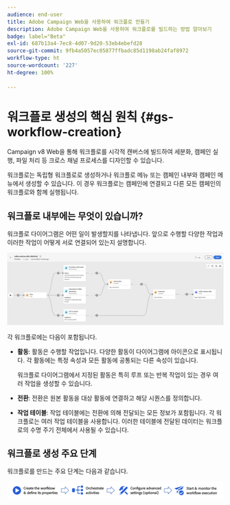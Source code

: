 ```yaml
---
audience: end-user
title: Adobe Campaign Web을 사용하여 워크플로 만들기
description: Adobe Campaign Web을 사용하여 워크플로를 빌드하는 방법 알아보기
badge: label="Beta"
exl-id: 687b13a4-7ec8-4d07-9d20-53eb4ebefd28
source-git-commit: 9fb4a5057ec05877ffbadc85d1198ab24faf8972
workflow-type: ht
source-wordcount: '227'
ht-degree: 100%

---
```



# 워크플로 생성의 핵심 원칙 {#gs-workflow-creation}

Campaign v8 Web을 통해 워크플로를 시각적 캔버스에 빌드하여 세분화, 캠페인 실행, 파일 처리 등 크로스 채널 프로세스를 디자인할 수 있습니다.

워크플로는 독립형 워크플로로 생성하거나 워크플로 메뉴 또는 캠페인 내부와 캠페인 메뉴에서 생성할 수 있습니다. 이 경우 워크플로는 캠페인에 연결되고 다른 모든 캠페인의 워크플로와 함께 실행됩니다.

## 워크플로 내부에는 무엇이 있습니까?

워크플로 다이어그램은 어떤 일이 발생할지를 나타냅니다. 앞으로 수행할 다양한 작업과 이러한 작업이 어떻게 서로 연결되어 있는지 설명합니다.

![](assets/workflow-example.png)

각 워크플로에는 다음이 포함됩니다.

* **활동**: 활동은 수행할 작업입니다. 다양한 활동이 다이어그램에 아이콘으로 표시됩니다. 각 활동에는 특정 속성과 모든 활동에 공통되는 다른 속성이 있습니다.

  워크플로 다이어그램에서 지정된 활동은 특히 루프 또는 반복 작업이 있는 경우 여러 작업을 생성할 수 있습니다.

* **전환**: 전환은 원본 활동을 대상 활동에 연결하고 해당 시퀀스를 정의합니다.

* **작업 테이블**: 작업 테이블에는 전환에 의해 전달되는 모든 정보가 포함됩니다. 각 워크플로는 여러 작업 테이블을 사용합니다. 이러한 테이블에 전달된 데이터는 워크플로의 수명 주기 전체에서 사용될 수 있습니다.

## 워크플로 생성 주요 단계

워크플로를 만드는 주요 단계는 다음과 같습니다.

![](assets/workflow-creation-process.png)

